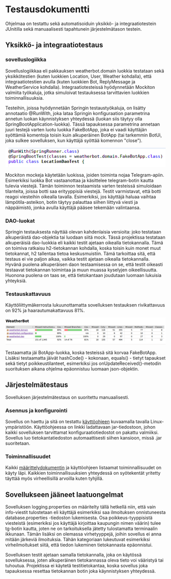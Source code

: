 # **Testausdokumentti**

Ohjelmaa on testattu sekä automatisoiduin yksikkö- ja integraatiotestein JUnitilla sekä manuaalisesti tapahtunein järjestelmätason testein.

## **Yksikkö- ja integraatiotestaus**

### **sovelluslogiikka**

Sovelluslogiikkaa eli pakkauksen weatherbot.domain luokkia testataan sekä yksikkötestien (kuten luokkien Location, User, Weather kohdalla), että integraatiotestien avulla (kuten luokkien Bot, ReplyMessage ja WeatherService kohdalla). Integraatiotesteissä hyödynnetään Mockiton valmiita työkaluja, jotka simuloivat testauksessa tarvittavien luokkien toiminnallisuuksia. 

Testeihin, joissa hyödynnetään Springin testaustyökaluja, on lisätty annotaatio @RunWith, joka lataa Springin konfiguraation parametrina annetun luokan käynnistyksen yhteydessä (luokan siis täytyy olla SpringBootApplication-luokka). Tässä tapauksessa parametrina annetaan juuri testejä varten luotu luokka FakeBotApp, joka ei vaadi käyttäjän syöttämiä komentoja toisin kuin alkuperäinen BotApp (tai tarkemmin BotUi, joka sulkee sovelluksen, kun käyttäjä syöttää komennon "close"). 
  
![runwith](https://github.com/qubelka/ot-harjoitustyo/blob/master/laskarit/viikko7/runwith.png)

Mockiton mockeja käytetään luokissa, joiden toiminta nojaa Telegram-apiin. Esimerkiksi luokka Bot vastaanottaa ja käsittelee telegram-botin kautta tulevia viestejä. Tämän toiminnon testaamista varten testeissä simuloidaan tilanteita, joissa botti saa erityyppisiä viestejä. Testit varmistavat, että botti reagoi viesteihin oikealla tavalla. Esimerkiksi, jos käyttäjä haluaa vaihtaa lämpötila-asteikon, botin täytyy palauttaa siihen liittyvä viesti ja näppäimistö, jonka avulla käyttäjä pääsee tekemään valintaansa.  

### **DAO-luokat**

Springin testauksesta näyttää olevan kahdenlaisia versioita: joko testataan alkuperäistä dao-objektia tai luodaan siitä mock. Tässä projektissa testataan alkuperäisiä dao-luokkia eli kaikki testit ajetaan oikealla tietokannalla. Tämä on toimiva ratkaisu h2-tietokannan kohdalla, koska toisin kuin monet muut tietokannat, h2 tallentaa tietoa keskusmuistiin. Tämä tarkoittaa sitä, että testaus ei vie paljon aikaa, vaikka testit ajetaan oikealla tietokannalla. Hyvänä puolena alkuperäisen daon testaamisessa on se, että testit oikeasti testaavat tietokannan toimintaa ja muun muassa kyselyjen oikeellisuutta. Huonona puolena on taas se, että tietokantaan joudutaan luomaan lukuisia yhteyksiä.

### **Testauskattavuus**

Käyttöliittymäkerrosta lukuunottamatta sovelluksen testauksen rivikattavuus on 92% ja haarautumakattavuus 81%. 

![tests](https://github.com/qubelka/ot-harjoitustyo/blob/master/laskarit/viikko7/tests.png)

Testaamatta jäi BotApp-luokka, koska testeissä sitä korvaa FakeBotApp. Lisäksi testaamatta jäivät hashCode() - kokonaan, equals() - tietyt tapaukset sekä tietyt poikkeustilanteet, esimerkiksi jos onUpdateReceived()-metodin suorituksen aikana ohjelma epäonnistuu luomaan json-objektin.  

## **Järjestelmätestaus**

Sovelluksen järjestelmätestaus on suoritettu manuaalisesti.

### **Asennus ja konfigurointi**

Sovellus on haettu ja sitä on testattu [käyttöohjeen]() kuvaamalla tavalla Linux-ympäristöön. Käyttöohjeessa on linkki ladattavaan jar-tiedostoon, johon kaikki sovelluksen tarvittamat konfiguraatiotiedostot on pakattu valmiiksi. Sovellus luo tietokantatiedoston automaattisesti siihen kansioon, missä .jar suoritetaan. 

### **Toiminnallisuudet**

Kaikki [määrittelydokumentin]() ja käyttöohjeen listaamat toiminnallisuudet on käyty läpi. Kaikkien toiminnallisuuksien yhteydessä on syötekentät yritetty täyttää myös virheellisillä arvoilla kuten tyhjillä. 

## **Sovellukseen jääneet laatuongelmat**

Sovelluksen logging.properties on määritelty tällä hetkellä niin, että vain info-viestit tulostetaan eli käyttäjä esimerkiksi saa ilmoituksen onnistuneesta database.properties -tiedoston lukemisesta. Osa poikkeus-tyyppisistä viesteistä (esimerkiksi jos käyttäjä kirjoittaa kaupungin nimen väärin) tulee tg-botin kautta, joten ne on tarkoituksella jätetty tulostamatta terminaalin ikkunaan. Tämän lisäksi on olemassa virhetyyppejä, joihin sovellus ei anna mitään järkeviä ilmoituksia. Tähän kategoriaan lukeutuvat esimerkiksi virheilmoitukset siitä, että tiedon lukeminen tietokannasta epäonnistui.  

Sovelluksen testit ajetaan samalla tietokannalla, joka on käytössä sovelluksessa, joten alkuperäinen tietokannassa oleva tieto voi vääristyä tai tuhoutua. Projektissa ei käytetä testitietokantaa, koska sovellus joka tapauksessa resettaa tietokannan botin joka käynnistyksen yhteydessä.

 
